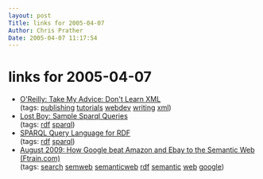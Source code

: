 ```yaml
---
layout: post
Title: links for 2005-04-07  
Author: Chris Prather
Date: 2005-04-07 11:17:54
---
```


# links for 2005-04-07
<ul class="delicious">
	<li>
		<div class="delicious-link"><a href="http://xml.oreilly.com/news/dontlearn_0701.html">O'Reilly: Take My Advice: Don't Learn XML</a></div>
		<div class="delicious-tags">(tags: <a href="http://del.icio.us/perigrin/publishing">publishing</a> <a href="http://del.icio.us/perigrin/tutorials">tutorials</a> <a href="http://del.icio.us/perigrin/webdev">webdev</a> <a href="http://del.icio.us/perigrin/writing">writing</a> <a href="http://del.icio.us/perigrin/xml">xml</a>)</div>
	</li>
	<li>
		<div class="delicious-link"><a href="http://www.ldodds.com/blog/archives/000186.html">Lost Boy: Sample Sparql Queries</a></div>
		<div class="delicious-tags">(tags: <a href="http://del.icio.us/perigrin/rdf">rdf</a> <a href="http://del.icio.us/perigrin/sparql">sparql</a>)</div>
	</li>
	<li>
		<div class="delicious-link"><a href="http://www.w3.org/TR/rdf-sparql-query/">SPARQL Query Language for RDF</a></div>
		<div class="delicious-tags">(tags: <a href="http://del.icio.us/perigrin/rdf">rdf</a> <a href="http://del.icio.us/perigrin/sparql">sparql</a>)</div>
	</li>
	<li>
		<div class="delicious-link"><a href="http://www.ftrain.com/google_takes_all.html">August 2009: How Google beat Amazon and Ebay to the Semantic Web (Ftrain.com)</a></div>
		<div class="delicious-tags">(tags: <a href="http://del.icio.us/perigrin/search">search</a> <a href="http://del.icio.us/perigrin/semweb">semweb</a> <a href="http://del.icio.us/perigrin/semanticweb">semanticweb</a> <a href="http://del.icio.us/perigrin/rdf">rdf</a> <a href="http://del.icio.us/perigrin/semantic">semantic</a> <a href="http://del.icio.us/perigrin/web">web</a> <a href="http://del.icio.us/perigrin/google">google</a>)</div>
	</li>
</ul>

